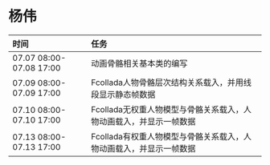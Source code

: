 # 杨伟 #
|时间|任务|
|:-----|:-----|
|07.07 08:00-07.08 17:00|动画骨骼相关基本类的编写|
|07.09 08:00-07.09 17:00|Fcollada人物骨骼层次结构关系载入，并用线段显示静态帧数据|
|07.10 08:00-07.10 17:00|Fcollada无权重人物模型与骨骼关系载入，人物动画载入，并显示一帧数据|
|07.13 08:00-07.13 17:00|Fcollada有权重人物模型与骨骼关系载入，人物动画载入，并显示一帧数据|